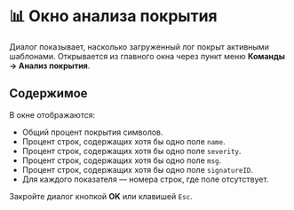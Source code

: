 # 📊 Окно анализа покрытия

Диалог показывает, насколько загруженный лог покрыт активными шаблонами. Открывается из главного окна через пункт меню **Команды → Анализ покрытия**.

## Содержимое

В окне отображаются:

- Общий процент покрытия символов.
- Процент строк, содержащих хотя бы одно поле `name`.
- Процент строк, содержащих хотя бы одно поле `severity`.
- Процент строк, содержащих хотя бы одно поле `msg`.
- Процент строк, содержащих хотя бы одно поле `signatureID`.
- Для каждого показателя — номера строк, где поле отсутствует.

Закройте диалог кнопкой **OK** или клавишей `Esc`.

